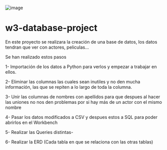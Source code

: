 ![image](https://user-images.githubusercontent.com/110235113/186931287-18a6c65c-9c26-42b1-a69a-5decdd8c4fee.png)


# w3-database-project

En este proyecto se realizara la creación de una base de datos, los datos tendran que ver con actores, peliculas... 

Se han realizado estos pasos

 1- Importación de los datos a Python para verlos y empezar a trabajar en ellos.
 
 2- Eliminar las columnas las cuales sean inutiles y no den mucha información, las que se repiten a lo largo de toda la columna.
 
 3- Unir las columnas de nombres con apellidos para que despues al hacer las uniones no nos den problemas por si hay más de un actor con el mismo nombre
 
 4- Pasar los datos modificados a CSV y despues estos a SQL para poder abrirlos en el Workbench
 
 5- Realizar las Queries distintas-
 
 6- Realizar la ERD (Cada tabla en que se relaciona con las otras tablas)
